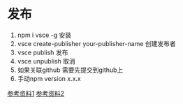 # 发布
1. npm i vsce -g 安装
2. vsce create-publisher your-publisher-name 创建发布者
3. vsce publish  发布
4. vsce unpublish  取消 
5. 如果关联github 需要先提交到github上
6. 手动npm version x.x.x

[参考资料1](https://www.cnblogs.com/liuxianan/p/vscode-plugin-publish.html)
[参考资料2](https://www.cnblogs.com/liuxianan/p/vscode-plugin-publish.html#%E5%88%9B%E5%BB%BA%E5%8F%91%E5%B8%83%E8%B4%A6%E5%8F%B7)